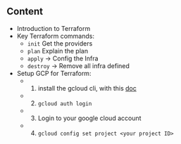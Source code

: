 ## Content
- Introduction to Terraform
- Key Terraform commands:
    - `init` Get the providers
    - `plan` Explain the plan
    - `apply` -> Config the Infra
    - `destroy` -> Remove all infra defined
- Setup GCP for Terraform:
    - 1. install the gcloud cli, with this [doc](https://cloud.google.com/sdk/docs/install)
    - 2. `gcloud auth login`
    - 3. Login to your google cloud account
    - 4. `gcloud config set project <your project ID>` 